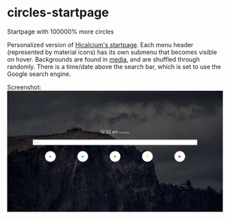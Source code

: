 # circles-startpage
Startpage with 100000% more circles 

Personalized version of [Hicalcium's startpage](https://github.com/hicalcium/circles-startpage). Each menu header (represented by material icons) has its own submenu that becomes visible on hover. Backgrounds are found in [media](/media), and are shuffled through randomly. There is a time/date above the search bar, which is set to use the Google search engine. 

Screenshot:
![Screenshot of startpage](/circles-startpage-master/Screenshot.png?raw=true)
